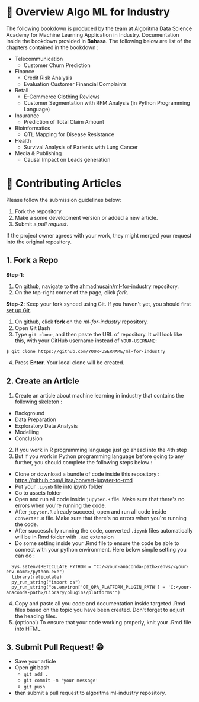 # :star2: Overview Algo ML for Industry

The following bookdown is produced by the team at Algoritma Data Science Academy for Machine Learning Application in Industry. 
Documentation inside the bookdown provided in **Bahasa**. The following below are list of the chapters contained in the bookdown :

* Telecommunication
  * Customer Churn Prediction
* Finance
  * Credit Risk Analysis
  * Evaluation Customer Financial Complaints
* Retail
  * E-Commerce Clothing Reviews
  * Customer Segmentation with RFM Analysis (in Python Programming Language)
* Insurance
  * Prediction of Total Claim Amount
* Bioinformatics
  * QTL Mapping for Disease Resistance
* Health
  * Survival Analysis of Parients with Lung Cancer
* Media & Publishing
  * Causal Impact on Leads generation
  
  
# :memo: Contributing Articles

Please follow the submission guidelines below:

1. Fork the repository.
2. Make a some development version or added a new article.
3. Submit a *pull request*.

If the project owner agrees with your work, they might merged your request into the original repository.

## 1. Fork a Repo 

**Step-1**:

1. On github, navigate to the [ahmadhusain/ml-for-industry](https://github.com/ahmadhusain/ml-for-industry) repository.
2. On the top-right corner of the page, click *fork*.

**Step-2**: Keep your fork synced using Git. If you haven't yet, you should first [set up Git](https://help.github.com/en/articles/set-up-git#setting-up-git).

1. On github, click **fork** on the *ml-for-industry* repository.
2. Open Git Bash
3. Type `git clone`, and then paste the URL of repository. It will look like this, with your GitHub username instead of `YOUR-USERNAME`:

```
$ git clone https://github.com/YOUR-USERNAME/ml-for-industry
```
4. Press **Enter**. Your local clone will be created.


## 2. Create an Article

1. Create an article about machine learning in industry that contains the following skeleton :
  * Background
  * Data Preparation
  * Exploratory Data Analysis 
  * Modelling
  * Conclusion
2. If you work in R programming language just go ahead into the 4th step
3. But if you work in Python programming language before going to any further, you should complete the following steps below :
  * Clone or download a bundle of code inside this repository : https://github.com/Litaa/convert-jupyter-to-rmd
  * Put your `.ipynb` file into ipynb folder
  * Go to assets folder
  * Open and run all code inside `jupyter.R` file. Make sure that there's no errors when you're running the code.
  * After `jupyter.R` already succeed, open and run all code inside `converter.R` file. Make sure that there's no errors when you're running the code.
  * After successfully running the code, converted `.ipynb` files automatically  will be in Rmd folder with `.Rmd` extension
  * Do some setting inside your .Rmd file to ensure the code be able to connect with your python environment. Here below simple setting you can do :
  
```{r echo=FALSE}
  Sys.setenv(RETICULATE_PYTHON = "C:/<your-anaconda-path>/envs/<your-env-name>/python.exe")
  library(reticulate)
  py_run_string("import os")
  py_run_string("os.environ['QT_QPA_PLATFORM_PLUGIN_PATH'] = 'C:<your-anaconda-path>/Library/plugins/platforms'")
```
4. Copy and paste all you code and documentation inside targeted .Rmd files based on the topic you have been created. Don't forget to adjust the heading files.
5. (optional) To ensure that your code working properly, knit your .Rmd file into HTML.


## 3. Submit Pull Request! :grin:

* Save your article
* Open git bash
  * `git add .`
  * `git commit -m 'your message'`
  * `git push`
* then submit a pull request to algoritma ml-industry repository.
